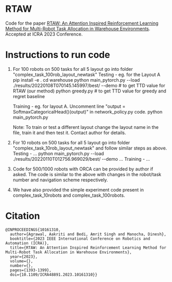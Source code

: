 # RTAW
Code for the paper [RTAW: An Attention Inspired Reinforcement Learning Method for Multi-Robot Task Allocation in Warehouse Environments]([https://arxiv.org/abs/2310.08746](https://ieeexplore.ieee.org/abstract/document/10161310)). Accepted at ICRA 2023 Conference.

# Instructions to run code

1. For 100 robots on 500 tasks for all 5 layout go into folder "complex_task_100rob_layout_newtask"
	Testing - eg. for the Layout A
		pip install -e .
		cd warehouse
		python main_pytorch.py --load ./results/20220108T070145.145997/best/ --demo   # to get TTD value for RTAW (our method)
		python greedy.py # to get TTD value for greedy and regret baseline
		
	Training - eg. for layout A.
		Uncomment line "output = SoftmaxCategoricalHead()(output)" in network_policy.py code.
		python main_pytorch.py
		
	Note: To train or test a different layout change the layout name in the file, train it and then test it. Contact author for details.
	
2. For 10 robots on 500 tasks for all 5 layout go into folder "complex_task_10rob_layout_newtask" and follow similar steps as above.
	Testing -
		... 
		python main_pytorch.py --load ./results/20220110T012756.969029/best/ --demo
		...
	Training - 
		...

3. Code for 500/1000 robots with ORCA can be provided by author if asked. The code is similar to the above with changes in the robot/task number and navigation scheme respectively.

4. We have also provided the simple experiment code present in complex_task_10robots and complex_task_100robots.

# Citation
```
@INPROCEEDINGS{10161310,
  author={Agrawal, Aakriti and Bedi, Amrit Singh and Manocha, Dinesh},
  booktitle={2023 IEEE International Conference on Robotics and Automation (ICRA)}, 
  title={RTAW: An Attention Inspired Reinforcement Learning Method for Multi-Robot Task Allocation in Warehouse Environments}, 
  year={2023},
  volume={},
  number={},
  pages={1393-1399},
  doi={10.1109/ICRA48891.2023.10161310}}

```
